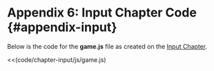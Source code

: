 # Appendix 6: Input Chapter Code {#appendix-input}

Below is the code for the **game.js** file as created on the [Input Chapter](#input).

<<(code/chapter-input/js/game.js)